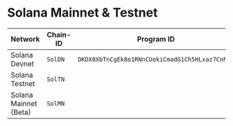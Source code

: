 # Solana Mainnet & Testnet



<table data-full-width="true"><thead><tr><th width="179">Network</th><th width="138">Chain-ID</th><th>Program ID</th><th>Upgrade Authority</th><th>Contract Version</th></tr></thead><tbody><tr><td>Solana Devnet</td><td><code>SolDN</code></td><td><code>DKDX8XbTnCgEk8o1RNnCUokiCmadG1Ch5HLxaz7CnhcD</code></td><td></td><td><code>0.2.3</code></td></tr><tr><td>Solana Testnet</td><td><code>SolTN</code></td><td></td><td></td><td><code>TBD</code></td></tr><tr><td>Solana Mainnet (Beta)</td><td><code>SolMN</code></td><td></td><td></td><td><code>TBD</code></td></tr></tbody></table>

